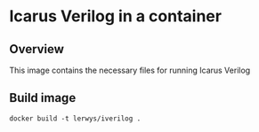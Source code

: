 Icarus Verilog in a container
===============================

Overview
--------

This image contains the necessary files for running
Icarus Verilog

## Build image

    docker build -t lerwys/iverilog .

